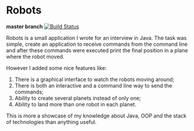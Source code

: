 # Robots

**master branch**
[![Build Status](https://travis-ci.org/glzbcrt/robots.svg?branch=master)](https://travis-ci.org/glzbcrt/robots)

Robots is a small application I wrote for an interview in Java. The task was simple, create an application to receive commands from the command line and after these commands were executed print the final position in a plane where the robot moved.

However I added some nice features like:

1. There is a graphical interface to watch the robots moving around;
2. There is both an interactive and a command line way to send the commands;
3. Ability to create several planets instead of only one;
4. Ability to land more than one robot in each planet.

This is more a showcase of my knowledge about Java, OOP and the stack of technologies than anything useful.
